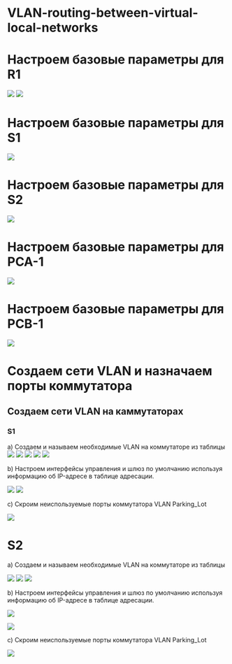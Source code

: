 # VLAN-routing-between-virtual-local-networks
# Настроем базовые параметры для R1

![](https://github.com/iGORnetwork/VLAN-routing-between-virtual-local-networks/blob/main/image/Screenshot_1.png)
![](https://github.com/iGORnetwork/VLAN-routing-between-virtual-local-networks/blob/main/image/Screenshot_2.png)

# Настроем базовые параметры для S1

![](https://github.com/iGORnetwork/VLAN-routing-between-virtual-local-networks/blob/main/image/Screenshot_3.png)

# Настроем базовые параметры для S2

![](https://github.com/iGORnetwork/VLAN-routing-between-virtual-local-networks/blob/main/image/Screenshot_4.png)

# Настроем базовые параметры для PCA-1

![](https://github.com/iGORnetwork/VLAN-routing-between-virtual-local-networks/blob/main/image/Screenshot_5.png)

# Настроем базовые параметры для PCB-1

![](https://github.com/iGORnetwork/VLAN-routing-between-virtual-local-networks/blob/main/image/Screenshot_6.png)

# Создаем сети VLAN и назначаем порты коммутатора
## Создаем сети VLAN на каммутаторах 
### S1
a) Создаем и называем необходимые VLAN на коммутаторе из таблицы 
![](https://github.com/iGORnetwork/VLAN-routing-between-virtual-local-networks/blob/main/image/Screenshot_7.png)
![](https://github.com/iGORnetwork/VLAN-routing-between-virtual-local-networks/blob/main/image/Screenshot_10.png)
![](https://github.com/iGORnetwork/VLAN-routing-between-virtual-local-networks/blob/main/image/Screenshot_18.png)
![](https://github.com/iGORnetwork/VLAN-routing-between-virtual-local-networks/blob/main/image/Screenshot_16.png)
![](https://github.com/iGORnetwork/VLAN-routing-between-virtual-local-networks/blob/main/image/Screenshot_21.png)


b) Настроем интерфейсы управления и шлюз по умолчанию используя информацию об IP-адресе в таблице адресации. 

![](https://github.com/iGORnetwork/VLAN-routing-between-virtual-local-networks/blob/main/image/Screenshot_8.png)
![](https://github.com/iGORnetwork/VLAN-routing-between-virtual-local-networks/blob/main/image/Screenshot_9.png)

c) Скроим неиспользуемые порты коммутатора VLAN Parking_Lot

![](https://github.com/iGORnetwork/VLAN-routing-between-virtual-local-networks/blob/main/image/Screenshot_17.png)

# S2
a) Создаем и называем необходимые VLAN на коммутаторе из таблицы 

![](https://github.com/iGORnetwork/VLAN-routing-between-virtual-local-networks/blob/main/image/Screenshot_11.png)
![](https://github.com/iGORnetwork/VLAN-routing-between-virtual-local-networks/blob/main/image/Screenshot_19.png)
![](https://github.com/iGORnetwork/VLAN-routing-between-virtual-local-networks/blob/main/image/Screenshot_22.png)

b) Настроем интерфейсы управления и шлюз по умолчанию используя информацию об IP-адресе в таблице адресации. 

![](https://github.com/iGORnetwork/VLAN-routing-between-virtual-local-networks/blob/main/image/Screenshot_15.png)

![](https://github.com/iGORnetwork/VLAN-routing-between-virtual-local-networks/blob/main/image/Screenshot_14.png)

c) Скроим неиспользуемые порты коммутатора VLAN Parking_Lot

![](https://github.com/iGORnetwork/VLAN-routing-between-virtual-local-networks/blob/main/image/Screenshot_20.png)

